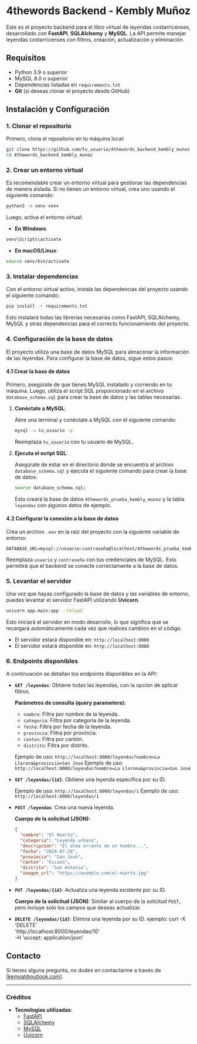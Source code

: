 
# 4thewords Backend - Kembly Muñoz

Este es el proyecto backend para el libro virtual de leyendas costarricenses, desarrollado con **FastAPI**, **SQLAlchemy** y **MySQL**. La API permite manejar leyendas costarricenses con filtros, creación, actualización y eliminación.

## Requisitos

- Python 3.9 o superior
- MySQL 8.0 o superior
- Dependencias listadas en `requirements.txt`
- **Git** (si deseas clonar el proyecto desde GitHub)

## Instalación y Configuración

### 1. Clonar el repositorio

Primero, clona el repositorio en tu máquina local:

```bash
git clone https://github.com/tu_usuario/4thewords_backend_kembly_munoz.git
cd 4thewords_backend_kembly_munoz
```

### 2. Crear un entorno virtual

Es recomendable crear un entorno virtual para gestionar las dependencias de manera aislada. Si no tienes un entorno virtual, crea uno usando el siguiente comando:

```bash
python3 -m venv venv
```

Luego, activa el entorno virtual:

- **En Windows**:

```bash
venv\Scripts\activate
```

- **En macOS/Linux**:

```bash
source venv/bin/activate
```

### 3. Instalar dependencias

Con el entorno virtual activo, instala las dependencias del proyecto usando el siguiente comando:

```bash
pip install -r requirements.txt
```

Esto instalará todas las librerías necesarias como FastAPI, SQLAlchemy, MySQL y otras dependencias para el correcto funcionamiento del proyecto.

### 4. Configuración de la base de datos

El proyecto utiliza una base de datos MySQL para almacenar la información de las leyendas. Para configurar la base de datos, sigue estos pasos:

#### 4.1 Crear la base de datos

Primero, asegúrate de que tienes MySQL instalado y corriendo en tu máquina. Luego, utiliza el script SQL proporcionado en el archivo `database_schema.sql` para crear la base de datos y las tablas necesarias.

1. **Conéctate a MySQL**:

   Abre una terminal y conéctate a MySQL con el siguiente comando:

   ```bash
   mysql -u tu_usuario -p
   ```

   Reemplaza `tu_usuario` con tu usuario de MySQL.

2. **Ejecuta el script SQL**:

   Asegúrate de estar en el directorio donde se encuentra el archivo `database_schema.sql` y ejecuta el siguiente comando para crear la base de datos:

   ```bash
   source database_schema.sql;
   ```

   Esto creará la base de datos `4thewords_prueba_kembly_munoz` y la tabla `leyendas` con algunos datos de ejemplo.

#### 4.2 Configurar la conexión a la base de datos

Crea un archivo `.env` en la raíz del proyecto con la siguiente variable de entorno:

```
DATABASE_URL=mysql://usuario:contraseña@localhost/4thewords_prueba_kembly_munoz
```

Reemplaza `usuario` y `contraseña` con tus credenciales de MySQL. Esto permitirá que el backend se conecte correctamente a la base de datos.

### 5. Levantar el servidor

Una vez que hayas configurado la base de datos y las variables de entorno, puedes levantar el servidor FastAPI utilizando **Uvicorn**.

```bash
uvicorn app.main:app --reload
```

Esto iniciará el servidor en modo desarrollo, lo que significa que se recargará automáticamente cada vez que realices cambios en el código.

- El servidor estará disponible en: `http://localhost:8000`
- El servidor estará disponible en: `http://localhost:8000`

### 6. Endpoints disponibles

A continuación se detallan los endpoints disponibles en la API:

- **`GET /leyendas`**: Obtiene todas las leyendas, con la opción de aplicar filtros.
  
  **Parámetros de consulta (query parameters):**
  - `nombre`: Filtra por nombre de la leyenda.
  - `categoria`: Filtra por categoría de la leyenda.
  - `fecha`: Filtra por fecha de la leyenda.
  - `provincia`: Filtra por provincia.
  - `canton`: Filtra por cantón.
  - `distrito`: Filtra por distrito.

  Ejemplo de uso: `http://localhost:8000/leyendas?nombre=La Llorona&provincia=San José`
  Ejemplo de uso: `http://localhost:8000/leyendas?nombre=La Llorona&provincia=San José`

- **`GET /leyendas/{id}`**: Obtiene una leyenda específica por su ID.

  Ejemplo de uso: `http://localhost:8000/leyendas/1`
  Ejemplo de uso: `http://localhost:8000/leyendas/1`

- **`POST /leyendas`**: Crea una nueva leyenda.
  
  **Cuerpo de la solicitud (JSON):**

  ```json
  {
    "nombre": "El Muerto",
    "categoria": "Leyenda urbana",
    "descripcion": "El alma errante de un hombre...",
    "fecha": "2024-07-20",
    "provincia": "San José",
    "canton": "Escazú",
    "distrito": "San Antonio",
    "imagen_url": "https://example.com/el-muerto.jpg"
  }
  ```

- **`PUT /leyendas/{id}`**: Actualiza una leyenda existente por su ID.

  **Cuerpo de la solicitud (JSON)**: Similar al cuerpo de la solicitud `POST`, pero incluye solo los campos que deseas actualizar.

- **`DELETE /leyendas/{id}`**: Elimina una leyenda por su ID.
ejemplo:
curl -X 'DELETE' \
  'http://localhost:8000/leyendas/10' \
  -H 'accept: application/json'

## Contacto

Si tienes alguna pregunta, no dudes en contactarme a través de [kemval@outlook.com].

---

### Créditos

- **Tecnologías utilizadas**:
  - [FastAPI](https://fastapi.tiangolo.com/)
  - [SQLAlchemy](https://www.sqlalchemy.org/)
  - [MySQL](https://www.mysql.com/)
  - [Uvicorn](https://www.uvicorn.org/)
